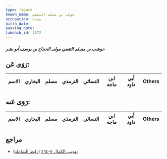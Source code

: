 ```yaml
---
type: figure
known_name: حوشب بن مسلم الثقفي
occupation: محدث
birth_date:
passing_date:
tahdhib_id: 1572
---
```

##### حوشب بن مسلم الثقفي مولى الحجاج بن يوسف أبو بشر

## رَوَى عَن:
| الاسم | البخاري | مسلم | الترمذي | النسائي | ابن ماجه | أبي داود | Others |
| ----- | ------- | ---- | ------- | ------- | -------- | -------- | ------ |
## رَوَى عَنه:
| الاسم | البخاري | مسلم | الترمذي | النسائي | ابن ماجه | أبي داود | Others |
| ----- | ------- | ---- | ------- | ------- | -------- | -------- | ------ |
## مراجع
- [تهذيب الكمال ٧-٤٦٤](obsidian://open?vault=Tahdhib-al-Kamal&file=Figures/١٥٧٢-حوشب%20بن%20مسلم%20الثقفي%20مولى%20الحجاج%20بن%20يوسف%20أبو%20بشر) ([رابط الشاملة](https://shamela.ws/book/3722/3686))